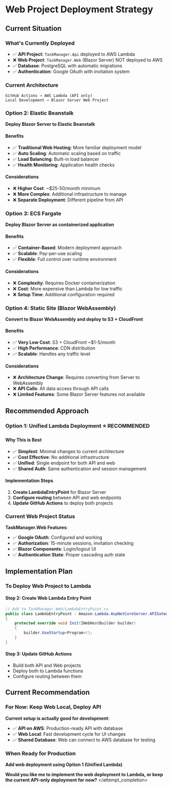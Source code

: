 
# Web Project Deployment Strategy

## Current Situation

### **What's Currently Deployed**
- ✅ **API Project**: `TaskManager.Api` deployed to AWS Lambda
- ❌ **Web Project**: `TaskManager.Web` (Blazor Server) NOT deployed to AWS
- ✅ **Database**: PostgreSQL with automatic migrations
- ✅ **Authentication**: Google OAuth with invitation system

### **Current Architecture**
```
GitHub Actions → AWS Lambda (API only)
Local Development → Blazor Server Web Project
```


### **Option 2: Elastic Beanstalk**
**Deploy Blazor Server to Elastic Beanstalk**

#### **Benefits**
- ✅ **Traditional Web Hosting**: More familiar deployment model
- ✅ **Auto Scaling**: Automatic scaling based on traffic
- ✅ **Load Balancing**: Built-in load balancer
- ✅ **Health Monitoring**: Application health checks

#### **Considerations**
- ❌ **Higher Cost**: ~$25-50/month minimum
- ❌ **More Complex**: Additional infrastructure to manage
- ❌ **Separate Deployment**: Different pipeline from API

### **Option 3: ECS Fargate**
**Deploy Blazor Server as containerized application**

#### **Benefits**
- ✅ **Container-Based**: Modern deployment approach
- ✅ **Scalable**: Pay-per-use scaling
- ✅ **Flexible**: Full control over runtime environment

#### **Considerations**
- ❌ **Complexity**: Requires Docker containerization
- ❌ **Cost**: More expensive than Lambda for low traffic
- ❌ **Setup Time**: Additional configuration required

### **Option 4: Static Site (Blazor WebAssembly)**
**Convert to Blazor WebAssembly and deploy to S3 + CloudFront**

#### **Benefits**
- ✅ **Very Low Cost**: S3 + CloudFront ~$1-5/month
- ✅ **High Performance**: CDN distribution
- ✅ **Scalable**: Handles any traffic level

#### **Considerations**
- ❌ **Architecture Change**: Requires converting from Server to WebAssembly
- ❌ **API Calls**: All data access through API calls
- ❌ **Limited Features**: Some Blazor Server features not available

## Recommended Approach

### **Option 1: Unified Lambda Deployment** ⭐ **RECOMMENDED**

#### **Why This is Best**
- ✅ **Simplest**: Minimal changes to current architecture
- ✅ **Cost Effective**: No additional infrastructure
- ✅ **Unified**: Single endpoint for both API and web
- ✅ **Shared Auth**: Same authentication and session management

#### **Implementation Steps**
2. **Create LambdaEntryPoint** for Blazor Server
3. **Configure routing** between API and web endpoints
4. **Update GitHub Actions** to deploy both projects

### **Current Web Project Status**
**TaskManager.Web Features**:
- ✅ **Google OAuth**: Configured and working
- ✅ **Authorization**: 15-minute sessions, invitation checking
- ✅ **Blazor Components**: Login/logout UI
- ✅ **Authentication State**: Proper cascading auth state

## Implementation Plan

### **To Deploy Web Project to Lambda**


#### **Step 2: Create Web Lambda Entry Point**
```csharp
// Add to TaskManager.Web/LambdaEntryPoint.cs
public class LambdaEntryPoint : Amazon.Lambda.AspNetCoreServer.APIGatewayProxyFunction
{
    protected override void Init(IWebHostBuilder builder)
    {
        builder.UseStartup<Program>();
    }
}
```

#### **Step 3: Update GitHub Actions**
- Build both API and Web projects
- Deploy both to Lambda functions
- Configure routing between them

## Current Recommendation

### **For Now: Keep Web Local, Deploy API**
**Current setup is actually good for development**:
- ✅ **API on AWS**: Production-ready API with database
- ✅ **Web Local**: Fast development cycle for UI changes
- ✅ **Shared Database**: Web can connect to AWS database for testing

### **When Ready for Production**
**Add web deployment using Option 1 (Unified Lambda)**

**Would you like me to implement the web deployment to Lambda, or keep the current API-only deployment for now?**
</result>
</attempt_completion>